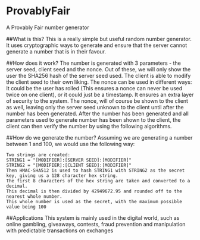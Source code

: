 # ProvablyFair
A Provably Fair number generator

##What is this?
This is a really simple but useful random number generator. It uses cryptographic ways
to generate and ensure that the server cannot generate a number that is in their favour.

##How does it work?
The number is generated with 3 parameters - the server seed, client seed and the nonce.
Out of these, we will only show the user the SHA256 hash of the server seed used. The client
is able to modify the client seed to their own liking. The nonce can be used in different ways: It
could be the user has rolled (This ensures a nonce can never be used twice on one client), or it could
just be a timestamp. It ensures an extra layer of security to the system. The nonce, will of course
be shown to the client as well, leaving only the server seed unknown to the client until after the
number has been generated. After the number has been generated and all parameters used to generate number
has been shown to the client, the client can then verify the number by using the following algorithms.

##How do we generate the number?
Assuming we are generating a number between 1 and  100, we would use the following way:
```
Two strings are created:
STRING1 = "[MODIFIER]:[SERVER SEED]:[MODIFIER]"
STRING2 = "[MODIFIER]:[CLIENT SEED]:[MODIFIER]"
Then HMAC-SHA512 is used to hash STRING1 with STRING2 as the secret key, giving us a 128 character hex string.
The first 8 characters of the hex string are taken and converted to a decimal. 
This decimal is then divided by 42949672.95 and rounded off to the nearest whole number.
This whole number is used as the secret, with the maximum possible value being 100
```

##Applications
This system is mainly used in the digital world, such as online gambling, giveaways, contests,
fraud prevention and manipulation with predictable transactions on exchanges